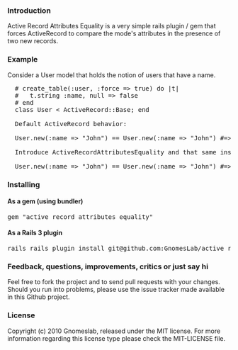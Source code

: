 ### Introduction

Active Record Attributes Equality is a very simple rails plugin / gem that forces ActiveRecord to compare the mode's attributes in the presence of two new records.


### Example

Consider a User model that holds the notion of users that have a name.

<pre>
  # create_table(:user, :force => true) do |t|
  #   t.string :name, null => false
  # end
  class User < ActiveRecord::Base; end

  Default ActiveRecord behavior:

  User.new(:name => "John") == User.new(:name => "John") #=> false

  Introduce ActiveRecordAttributesEquality and that same instruction will return true:

  User.new(:name => "John") == User.new(:name => "John") #=> true
</pre>


### Installing

#### As a gem (using bundler)

<pre>
gem "active_record_attributes_equality"
</pre>

#### As a Rails 3 plugin

<pre>
rails rails plugin install git@github.com:GnomesLab/active_record_attributes_equality.git
</pre>


### Feedback, questions, improvements, critics or just say hi

Feel free to fork the project and to send pull requests with your changes. Should you run into problems, please use the issue tracker made available in this Github project.


### License

Copyright (c) 2010 Gnomeslab, released under the MIT license. For more information regarding this license type please check the MIT-LICENSE file.
